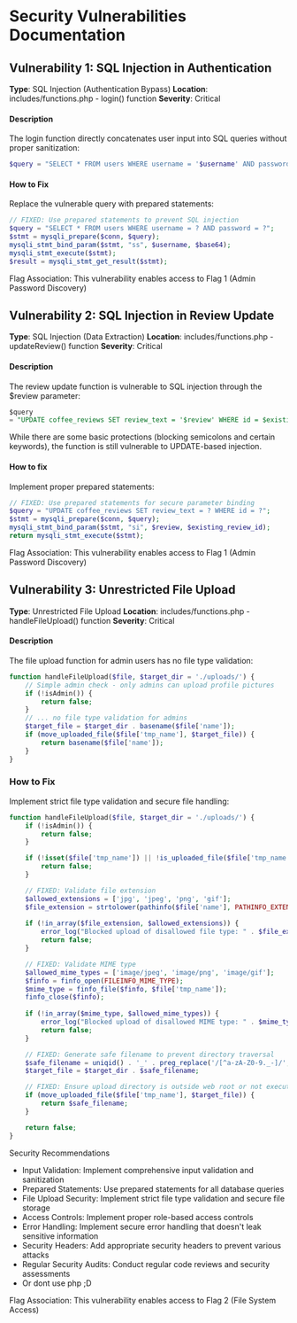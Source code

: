 # Security Vulnerabilities Documentation

## Vulnerability 1: SQL Injection in Authentication

**Type**: SQL Injection (Authentication Bypass)
**Location**: includes/functions.php - login() function
**Severity**: Critical

#### Description

The login function directly concatenates user input into SQL queries without proper sanitization:

```php
$query = "SELECT * FROM users WHERE username = '$username' AND password = '$base64'";
```

#### How to Fix

Replace the vulnerable query with prepared statements:

```php
// FIXED: Use prepared statements to prevent SQL injection
$query = "SELECT * FROM users WHERE username = ? AND password = ?";
$stmt = mysqli_prepare($conn, $query);
mysqli_stmt_bind_param($stmt, "ss", $username, $base64);
mysqli_stmt_execute($stmt);
$result = mysqli_stmt_get_result($stmt);
```

Flag Association: This vulnerability enables access to Flag 1 (Admin Password Discovery)

## Vulnerability 2: SQL Injection in Review Update

**Type**: SQL Injection (Data Extraction)
**Location**: includes/functions.php - updateReview() function
**Severity**: Critical

#### Description

The review update function is vulnerable to SQL injection through the $review parameter:

```sql
$query
= "UPDATE coffee_reviews SET review_text = '$review' WHERE id = $existing_review_id";
```

While there are some basic protections (blocking semicolons and certain keywords), the function is still vulnerable to
UPDATE-based injection.

#### How to fix

Implement proper prepared statements:

```php
// FIXED: Use prepared statements for secure parameter binding
$query = "UPDATE coffee_reviews SET review_text = ? WHERE id = ?";
$stmt = mysqli_prepare($conn, $query);
mysqli_stmt_bind_param($stmt, "si", $review, $existing_review_id);
return mysqli_stmt_execute($stmt);
```

Flag Association: This vulnerability enables access to Flag 1 (Admin Password Discovery)

## Vulnerability 3: Unrestricted File Upload

**Type**: Unrestricted File Upload
**Location**: includes/functions.php - handleFileUpload() function
**Severity**: Critical

#### Description

The file upload function for admin users has no file type validation:

```php
function handleFileUpload($file, $target_dir = './uploads/') {
    // Simple admin check - only admins can upload profile pictures
    if (!isAdmin()) {
        return false;
    }
    // ... no file type validation for admins
    $target_file = $target_dir . basename($file['name']);
    if (move_uploaded_file($file['tmp_name'], $target_file)) {
        return basename($file['name']);
    }
}
```

### How to Fix
Implement strict file type validation and secure file handling:
```php
function handleFileUpload($file, $target_dir = './uploads/') {
    if (!isAdmin()) {
        return false;
    }

    if (!isset($file['tmp_name']) || !is_uploaded_file($file['tmp_name'])) {
        return false;
    }

    // FIXED: Validate file extension
    $allowed_extensions = ['jpg', 'jpeg', 'png', 'gif'];
    $file_extension = strtolower(pathinfo($file['name'], PATHINFO_EXTENSION));
    
    if (!in_array($file_extension, $allowed_extensions)) {
        error_log("Blocked upload of disallowed file type: " . $file_extension);
        return false;
    }

    // FIXED: Validate MIME type
    $allowed_mime_types = ['image/jpeg', 'image/png', 'image/gif'];
    $finfo = finfo_open(FILEINFO_MIME_TYPE);
    $mime_type = finfo_file($finfo, $file['tmp_name']);
    finfo_close($finfo);
    
    if (!in_array($mime_type, $allowed_mime_types)) {
        error_log("Blocked upload of disallowed MIME type: " . $mime_type);
        return false;
    }

    // FIXED: Generate safe filename to prevent directory traversal
    $safe_filename = uniqid() . '_' . preg_replace('/[^a-zA-Z0-9._-]/', '', basename($file['name']));
    $target_file = $target_dir . $safe_filename;

    // FIXED: Ensure upload directory is outside web root or not executable
    if (move_uploaded_file($file['tmp_name'], $target_file)) {
        return $safe_filename;
    }

    return false;
}
```

Security Recommendations

- Input Validation: Implement comprehensive input validation and sanitization
- Prepared Statements: Use prepared statements for all database queries
- File Upload Security: Implement strict file type validation and secure file storage
- Access Controls: Implement proper role-based access controls
- Error Handling: Implement secure error handling that doesn't leak sensitive information
- Security Headers: Add appropriate security headers to prevent various attacks
- Regular Security Audits: Conduct regular code reviews and security assessments
- Or dont use php ;D

Flag Association: This vulnerability enables access to Flag 2 (File System Access)

